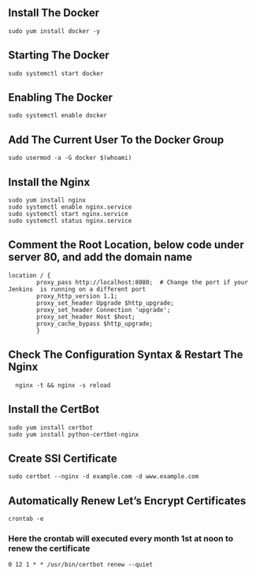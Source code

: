 ## Install The Docker
```
sudo yum install docker -y
```
## Starting The Docker
```
sudo systemctl start docker
```
## Enabling The Docker
```
sudo systemctl enable docker
```
## Add The Current User To the Docker Group
```
sudo usermod -a -G docker $(whoami)
```
## Install the Nginx
```
sudo yum install nginx
sudo systemctl enable nginx.service
sudo systemctl start nginx.service
sudo systemctl status nginx.service
```

## Comment the Root Location, below code under server 80, and add the domain name 
```
location / {
        proxy_pass http://localhost:8080;  # Change the port if your Jenkins  is running on a different port
        proxy_http_version 1.1;
        proxy_set_header Upgrade $http_upgrade;
        proxy_set_header Connection 'upgrade';
        proxy_set_header Host $host;
        proxy_cache_bypass $http_upgrade;
        }
```

## Check The Configuration Syntax & Restart The Nginx
```
  nginx -t && nginx -s reload
```

##  Install the CertBot
```
sudo yum install certbot
sudo yum install python-certbot-nginx
```

## Create SSl Certificate
```
sudo certbot --nginx -d example.com -d www.example.com
```

## Automatically Renew Let’s Encrypt Certificates
```
crontab -e
```
### Here the crontab will executed every month 1st at noon to renew the certificate 
```
0 12 1 * * /usr/bin/certbot renew --quiet
```
